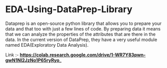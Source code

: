 # EDA-Using-DataPrep-Library
Dataprep is an open-source python library that allows you to prepare your data and that too with just a few lines of code. By preparing data it means that we can analyze the properties of the attributes that are there in the data. In the current version of DataPrep, they have a very useful module named EDA(Exploratory Data Analysis).



Link :- **https://colab.research.google.com/drive/1-WR7Y83pwn-gwN1NI2JzNo1P65ryRyo_**
